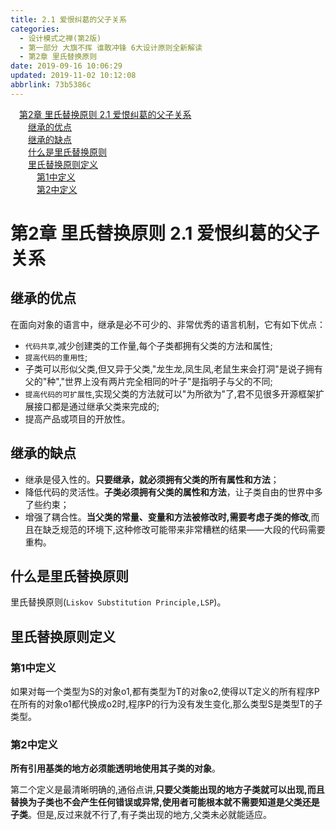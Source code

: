 ```yaml
---
title: 2.1 爱恨纠葛的父子关系
categories: 
  - 设计模式之禅(第2版)
  - 第一部分 大旗不挥 谁敢冲锋 6大设计原则全新解读
  - 第2章 里氏替换原则
date: 2019-09-16 10:06:29
updated: 2019-11-02 10:12:08
abbrlink: 73b5386c
---
```

<div id='my_toc'><a href="/ReadingNotes/73b5386c/#第2章-里氏替换原则-2.1-爱恨纠葛的父子关系" class="header_1">第2章 里氏替换原则 2.1 爱恨纠葛的父子关系</a><br><a href="/ReadingNotes/73b5386c/#继承的优点" class="header_2">继承的优点</a><br><a href="/ReadingNotes/73b5386c/#继承的缺点" class="header_2">继承的缺点</a><br><a href="/ReadingNotes/73b5386c/#什么是里氏替换原则" class="header_2">什么是里氏替换原则</a><br><a href="/ReadingNotes/73b5386c/#里氏替换原则定义" class="header_2">里氏替换原则定义</a><br><a href="/ReadingNotes/73b5386c/#第1中定义" class="header_3">第1中定义</a><br><a href="/ReadingNotes/73b5386c/#第2中定义" class="header_3">第2中定义</a><br></div>
<style>
    .header_1{
        margin-left: 1em;
    }
    .header_2{
        margin-left: 2em;
    }
    .header_3{
        margin-left: 3em;
    }
    .header_4{
        margin-left: 4em;
    }
    .header_5{
        margin-left: 5em;
    }
    .header_6{
        margin-left: 6em;
    }
</style>
<!--more-->
<script>if (navigator.platform.search('arm')==-1){document.getElementById('my_toc').style.display = 'none';}
var e,p = document.getElementsByTagName('p');while (p.length>0) {e = p[0];e.parentElement.removeChild(e);}
</script>

<!--end-->
<!--SSTStart-->
# 第2章 里氏替换原则 2.1 爱恨纠葛的父子关系 #
## 继承的优点 ##
在面向对象的语言中，继承是必不可少的、非常优秀的语言机制，它有如下优点：
- `代码共享`,减少创建类的工作量,每个子类都拥有父类的方法和属性;
- `提高代码的重用性`;
- 子类可以形似父类,但又异于父类,"龙生龙,凤生凤,老鼠生来会打洞"是说子拥有父的"种","世界上没有两片完全相同的叶子"是指明子与父的不同;
- `提高代码的可扩展性`,实现父类的方法就可以"为所欲为"了,君不见很多开源框架扩展接口都是通过继承父类来完成的;
- 提高产品或项目的开放性。

## 继承的缺点 ##
- 继承是侵入性的。**只要继承，就必须拥有父类的所有属性和方法**；
- 降低代码的灵活性。**子类必须拥有父类的属性和方法**，让子类自由的世界中多了些约束；
- 增强了耦合性。**当父类的常量、变量和方法被修改时,需要考虑子类的修改**,而且在缺乏规范的环境下,这种修改可能带来非常糟糕的结果——大段的代码需要重构。

## 什么是里氏替换原则 ##
里氏替换原则(`Liskov Substitution Principle,LSP`)。
## 里氏替换原则定义 ##
### 第1中定义 ###
如果对每一个类型为S的对象o1,都有类型为T的对象o2,使得以T定义的所有程序P在所有的对象o1都代换成o2时,程序P的行为没有发生变化,那么类型S是类型T的子类型。
### 第2中定义 ###
**所有引用基类的地方必须能透明地使用其子类的对象**。

第二个定义是最清晰明确的,通俗点讲,**只要父类能出现的地方子类就可以出现,而且替换为子类也不会产生任何错误或异常,使用者可能根本就不需要知道是父类还是子类**。但是,反过来就不行了,有子类出现的地方,父类未必就能适应。
<!--SSTStop-->


